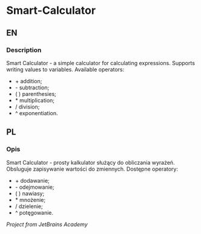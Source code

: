 # Smart-Calculator
## EN
### Description
Smart Calculator - a simple calculator for calculating expressions. Supports writing values to variables. Available operators:
* \+ addition;
* \- subtraction;
* ( ) parenthesies;
* \* multiplication;
* / division;
* ^ exponentiation.

## PL
### Opis
Smart Calculator - prosty kalkulator służący do obliczania wyrażeń. Obsluguje zapisywanie wartości do zmiennych. Dostępne operatory:
* \+ dodawanie;
* \- odejmowanie;
* ( ) nawiasy;
* \* mnożenie;
* / dzielenie;
* ^ potęgowanie.

*Project from JetBrains Academy*

